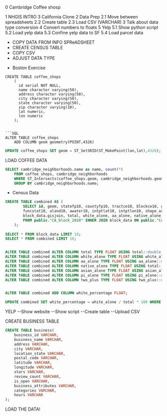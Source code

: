 
0 Cambridge Coffee shosp

1 NHGIS INTRO
3 California Clone 
2 Data Prep
	2.1 Move between spreadsheets 
	2.2 Create table
	2.3 Load CSV (VARCHAR)
3 Talk about data type conversion
4 Convert numbers to floats
5 Yelp
	5.1 Show python script
	5.2 Load yelp data
	5.3 Confine yelp data to SF
	5.4 Load parcel data
	
	


- COPY DATA FROM INFO SPReADSHEET 
- CREATE CENSUS TABLE 
- COPY CSV
- ADJUST DATA TYPE

* Boston Exercise
```SQ
CREATE TABLE coffee_shops
	(
	  id serial NOT NULL,
	  name character varying(50),
	  address character varying(50),
	  city character varying(50),
	  state character varying(50),
	  zip character varying(10),
	  lat numeric,
	  lon numeric
	);
```

```

```SQL
ALTER TABLE coffee_shops
	ADD COLUMN geom geometry(POINT,4326)
```


```SQL
UPDATE coffee_shops SET geom = ST_SetSRID(ST_MakePoint(lon,lat),4326);
```

LOAD COFFEE DATA

```SQL
SELECT cambridge_neighborhoods.name as name, count(*)
	FROM coffee_shops, cambridge_neighborhoods
	WHERE ST_Intersects(coffee_shops.geom, cambridge_neighborhoods.geom)
	GROUP BY cambridge_neighborhoods.name;
```

* Census Data

```SQL
CREATE TABLE combined AS (
		SELECT id, geom, statefp10, countyfp10, tractce10, blockce10, geoid10, name10, mtfcc10, ur10, uace10, uatyp10,
		funcstat10, aland10, awater10, intptlat10, intptlon10, shape_area, shape_len,
		block_data.gisjoin, total, white_alone, aa_alone, native_alone, asian_alone, pi_alone, two_plus
		FROM public."CA_block_2010" INNER JOIN block_data ON public."CA_block_2010".gisjoin = block_data.gisjoin
	);
	
SELECT * FROM block_data LIMIT 10;
SELECT * FROM combined LIMIT 10;


ALTER TABLE combined ALTER COLUMN total TYPE FLOAT USING total::double precision;  
ALTER TABLE combined ALTER COLUMN white_alone TYPE FLOAT USING white_alone::double precision;  
ALTER TABLE combined ALTER COLUMN aa_alone TYPE FLOAT USING aa_alone::double precision;  
ALTER TABLE combined ALTER COLUMN native_alone TYPE FLOAT USING total::double precision;  
ALTER TABLE combined ALTER COLUMN asian_alone TYPE FLOAT USING asian_alone::double precision;  
ALTER TABLE combined ALTER COLUMN pi_alone TYPE FLOAT USING pi_alone::double precision;  
ALTER TABLE combined ALTER COLUMN two_plus TYPE FLOAT USING two_plus::double precision;  


ALTER TABLE combined ADD COLUMN white_percentage FLOAT;

UPDATE combined SET white_percentage = white_alone / total * 100 WHERE total != 0;
```



YELP
--Show website
--Show script
--Create table
--Upload CSV


CREATE BUSINESS TABLE

```SQL
CREATE TABLE business(
	business_id VARCHAR,
	business_name VARCHAR,
	address VARCHAR,
	city VARCHAR,
	location_state VARCHAR,
	postal_code VARCHAR,
	latitude VARCHAR,
	longitude VARCHAR,
	stars VARCHAR,
	review_count VARCHAR,
	is_open VARCHAR,
	business_attributes VARCHAR,
	categories VARCHAR,
	hours VARCHAR 
);

```

LOAD THE DATA!




